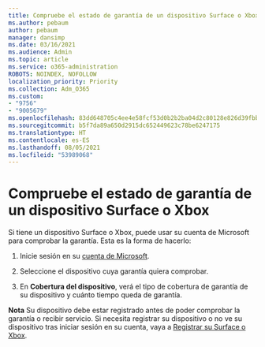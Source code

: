 ```yaml
---
title: Compruebe el estado de garantía de un dispositivo Surface o Xbox
ms.author: pebaum
author: pebaum
manager: dansimp
ms.date: 03/16/2021
ms.audience: Admin
ms.topic: article
ms.service: o365-administration
ROBOTS: NOINDEX, NOFOLLOW
localization_priority: Priority
ms.collection: Adm_O365
ms.custom:
- "9756"
- "9005679"
ms.openlocfilehash: 83dd648705c4ee4e58fcf53d0b2b2ba04d2c80128e826d39fbb2061eb547f63e
ms.sourcegitcommit: b5f7da89a650d2915dc652449623c78be6247175
ms.translationtype: HT
ms.contentlocale: es-ES
ms.lasthandoff: 08/05/2021
ms.locfileid: "53989068"
---
```

# <a name="check-the-warranty-status-for-a-surface-or-xbox-device"></a>Compruebe el estado de garantía de un dispositivo Surface o Xbox

Si tiene un dispositivo Surface o Xbox, puede usar su cuenta de Microsoft para comprobar la garantía. Esta es la forma de hacerlo:

1. Inicie sesión en su [cuenta de Microsoft](https://account.microsoft.com/devices/). 

1. Seleccione el dispositivo cuya garantía quiera comprobar.

1. En **Cobertura del dispositivo**, verá el tipo de cobertura de garantía de su dispositivo y cuánto tiempo queda de garantía.

**Nota** Su dispositivo debe estar registrado antes de poder comprobar la garantía o recibir servicio. Si necesita registrar su dispositivo o no ve su dispositivo tras iniciar sesión en su cuenta, vaya a [Registrar su Surface o Xbox](https://support.microsoft.com/surface/register-your-surface-or-xbox-fd7d73f8-b0e6-c9fa-e83b-0b64652e2376).
